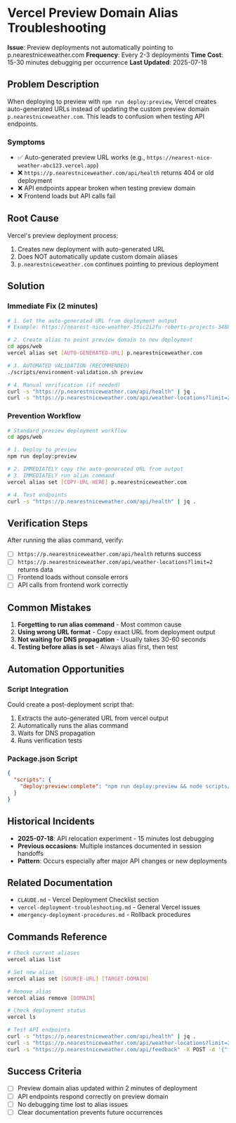 # Vercel Preview Domain Alias Troubleshooting

**Issue**: Preview deployments not automatically pointing to p.nearestniceweather.com
**Frequency**: Every 2-3 deployments
**Time Cost**: 15-30 minutes debugging per occurrence
**Last Updated**: 2025-07-18

## Problem Description

When deploying to preview with `npm run deploy:preview`, Vercel creates auto-generated URLs instead of updating the custom preview domain `p.nearestniceweather.com`. This leads to confusion when testing API endpoints.

### Symptoms
- ✅ Auto-generated preview URL works (e.g., `https://nearest-nice-weather-abc123.vercel.app`)
- ❌ `https://p.nearestniceweather.com/api/health` returns 404 or old deployment
- ❌ API endpoints appear broken when testing preview domain
- ❌ Frontend loads but API calls fail

## Root Cause

Vercel's preview deployment process:
1. Creates new deployment with auto-generated URL
2. Does NOT automatically update custom domain aliases
3. `p.nearestniceweather.com` continues pointing to previous deployment

## Solution

### Immediate Fix (2 minutes)
```bash
# 1. Get the auto-generated URL from deployment output
# Example: https://nearest-nice-weather-35ic2i2fu-roberts-projects-3488152a.vercel.app

# 2. Create alias to point preview domain to new deployment
cd apps/web
vercel alias set [AUTO-GENERATED-URL] p.nearestniceweather.com

# 3. AUTOMATED VALIDATION (RECOMMENDED)
./scripts/environment-validation.sh preview

# 4. Manual verification (if needed)
curl -s "https://p.nearestniceweather.com/api/health" | jq .
curl -s "https://p.nearestniceweather.com/api/weather-locations?limit=2" | jq .
```

### Prevention Workflow
```bash
# Standard preview deployment workflow
cd apps/web

# 1. Deploy to preview
npm run deploy:preview

# 2. IMMEDIATELY copy the auto-generated URL from output
# 3. IMMEDIATELY run alias command
vercel alias set [COPY-URL-HERE] p.nearestniceweather.com

# 4. Test endpoints
curl -s "https://p.nearestniceweather.com/api/health" | jq .
```

## Verification Steps

After running the alias command, verify:
- [ ] `https://p.nearestniceweather.com/api/health` returns success
- [ ] `https://p.nearestniceweather.com/api/weather-locations?limit=2` returns data
- [ ] Frontend loads without console errors
- [ ] API calls from frontend work correctly

## Common Mistakes

1. **Forgetting to run alias command** - Most common cause
2. **Using wrong URL format** - Copy exact URL from deployment output
3. **Not waiting for DNS propagation** - Usually takes 30-60 seconds
4. **Testing before alias is set** - Always alias first, then test

## Automation Opportunities

### Script Integration
Could create a post-deployment script that:
1. Extracts the auto-generated URL from vercel output
2. Automatically runs the alias command
3. Waits for DNS propagation
4. Runs verification tests

### Package.json Script
```json
{
  "scripts": {
    "deploy:preview:complete": "npm run deploy:preview && node scripts/alias-preview.js"
  }
}
```

## Historical Incidents

- **2025-07-18**: API relocation experiment - 15 minutes lost debugging
- **Previous occasions**: Multiple instances documented in session handoffs
- **Pattern**: Occurs especially after major API changes or new deployments

## Related Documentation

- `CLAUDE.md` - Vercel Deployment Checklist section
- `vercel-deployment-troubleshooting.md` - General Vercel issues
- `emergency-deployment-procedures.md` - Rollback procedures

## Commands Reference

```bash
# Check current aliases
vercel alias list

# Set new alias
vercel alias set [SOURCE-URL] [TARGET-DOMAIN]

# Remove alias
vercel alias remove [DOMAIN]

# Check deployment status
vercel ls

# Test API endpoints
curl -s "https://p.nearestniceweather.com/api/health" | jq .
curl -s "https://p.nearestniceweather.com/api/weather-locations?limit=2" | jq .
curl -s "https://p.nearestniceweather.com/api/feedback" -X POST -d '{"feedback":"test"}' -H "Content-Type: application/json"
```

## Success Criteria

- [ ] Preview domain alias updated within 2 minutes of deployment
- [ ] API endpoints respond correctly on preview domain
- [ ] No debugging time lost to alias issues
- [ ] Clear documentation prevents future occurrences
